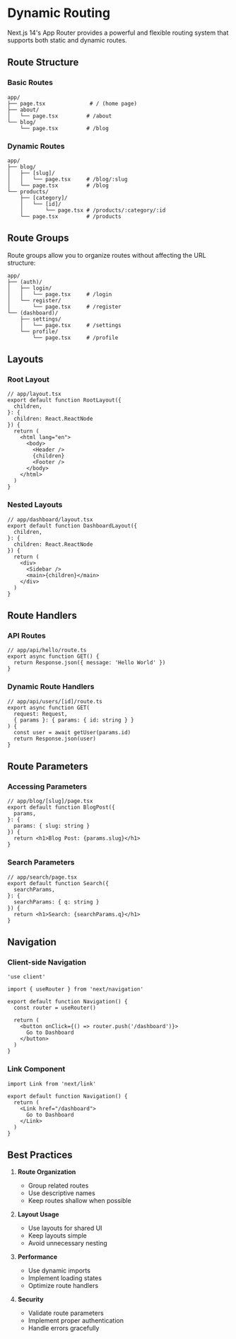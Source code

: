 # Dynamic Routing

Next.js 14's App Router provides a powerful and flexible routing system that supports both static and dynamic routes.

## Route Structure

### Basic Routes
```
app/
├── page.tsx              # / (home page)
├── about/
│   └── page.tsx         # /about
└── blog/
    └── page.tsx         # /blog
```

### Dynamic Routes
```
app/
├── blog/
│   ├── [slug]/
│   │   └── page.tsx     # /blog/:slug
│   └── page.tsx         # /blog
└── products/
    ├── [category]/
    │   └── [id]/
    │       └── page.tsx # /products/:category/:id
    └── page.tsx         # /products
```

## Route Groups

Route groups allow you to organize routes without affecting the URL structure:

```
app/
├── (auth)/
│   ├── login/
│   │   └── page.tsx     # /login
│   └── register/
│       └── page.tsx     # /register
└── (dashboard)/
    ├── settings/
    │   └── page.tsx     # /settings
    └── profile/
        └── page.tsx     # /profile
```

## Layouts

### Root Layout
```tsx
// app/layout.tsx
export default function RootLayout({
  children,
}: {
  children: React.ReactNode
}) {
  return (
    <html lang="en">
      <body>
        <Header />
        {children}
        <Footer />
      </body>
    </html>
  )
}
```

### Nested Layouts
```tsx
// app/dashboard/layout.tsx
export default function DashboardLayout({
  children,
}: {
  children: React.ReactNode
}) {
  return (
    <div>
      <Sidebar />
      <main>{children}</main>
    </div>
  )
}
```

## Route Handlers

### API Routes
```tsx
// app/api/hello/route.ts
export async function GET() {
  return Response.json({ message: 'Hello World' })
}
```

### Dynamic Route Handlers
```tsx
// app/api/users/[id]/route.ts
export async function GET(
  request: Request,
  { params }: { params: { id: string } }
) {
  const user = await getUser(params.id)
  return Response.json(user)
}
```

## Route Parameters

### Accessing Parameters
```tsx
// app/blog/[slug]/page.tsx
export default function BlogPost({
  params,
}: {
  params: { slug: string }
}) {
  return <h1>Blog Post: {params.slug}</h1>
}
```

### Search Parameters
```tsx
// app/search/page.tsx
export default function Search({
  searchParams,
}: {
  searchParams: { q: string }
}) {
  return <h1>Search: {searchParams.q}</h1>
}
```

## Navigation

### Client-side Navigation
```tsx
'use client'

import { useRouter } from 'next/navigation'

export default function Navigation() {
  const router = useRouter()

  return (
    <button onClick={() => router.push('/dashboard')}>
      Go to Dashboard
    </button>
  )
}
```

### Link Component
```tsx
import Link from 'next/link'

export default function Navigation() {
  return (
    <Link href="/dashboard">
      Go to Dashboard
    </Link>
  )
}
```

## Best Practices

1. **Route Organization**
   - Group related routes
   - Use descriptive names
   - Keep routes shallow when possible

2. **Layout Usage**
   - Use layouts for shared UI
   - Keep layouts simple
   - Avoid unnecessary nesting

3. **Performance**
   - Use dynamic imports
   - Implement loading states
   - Optimize route handlers

4. **Security**
   - Validate route parameters
   - Implement proper authentication
   - Handle errors gracefully 